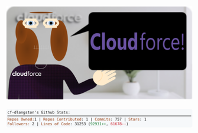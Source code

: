 <!-- 
Version 3.0.188
Built Thu Jan 16 2025 05:19:52 GMT+0000 (Coordinated Universal Time)
-->

<h1 align="center">
  <a href="https://github.com/dylanlangston/dylanlangston/tree/master/src" title="Click to View Source">
    <picture width="100%" alt="Dylan">
      <source media="(prefers-color-scheme: dark)" srcset="dylan-dark.svg?version=3.0.188">
      <img src="dylan-light.svg?version=3.0.188" alt="Dylan">
    </picture>
  </a>
</h1>

<div align="center">
  <picture width="100%" alt="Profile Info and Stats">
    <source media="(prefers-color-scheme: dark)" srcset="stats-dark.svg?version=3.0.188">
    <img src="stats-light.svg?version=3.0.188" alt="Profile Info and Stats">
  </picture>
</div>
